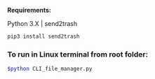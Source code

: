 
<strong>Requirements:</strong>

Python 3.X | send2trash

```bash
pip3 install send2trash
```

### To run in Linux terminal from root folder:
```bash
$python CLI_file_manager.py
```
